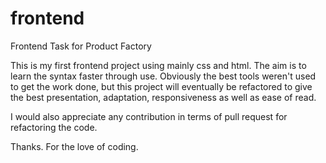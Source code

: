 # frontend
Frontend Task for Product Factory


This is my first frontend project using mainly css and html. The aim is to learn the syntax faster through use. Obviously the best tools weren't used to get the work done, but this project will eventually be refactored to give the best presentation, adaptation, responsiveness as well as ease of read.

I would also appreciate any contribution in terms of pull request for refactoring the code.

Thanks.
For the love of coding.
